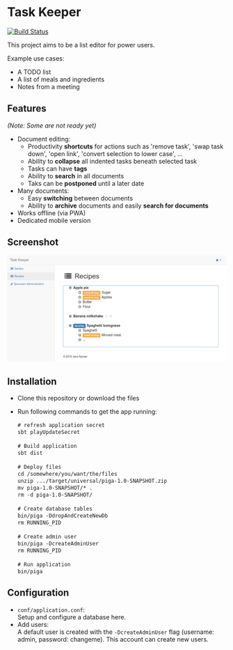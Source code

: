 Task Keeper
===========

[![Build Status](https://travis-ci.org/nymanjens/piga.svg?branch=master)](https://travis-ci.org/nymanjens/piga)

This project aims to be a list editor for power users.

Example use cases:

* A TODO list
* A list of meals and ingredients
* Notes from a meeting

## Features

*(Note: Some are not ready yet)*

* Document editing:
    * Productivity **shortcuts** for actions such as 'remove task', 'swap task down',
      'open link', 'convert selection to lower case', ...
    * Ability to **collapse** all indented tasks beneath selected task
    * Tasks can have **tags**
    * Ability to **search** in all documents
    * Taks can be **postponed** until a later date
* Many documents:
    * Easy **switching** between documents
    * Ability to **archive** documents and easily **search for documents**
* Works offline (via PWA)
* Dedicated mobile version

## Screenshot

![screenshot](screenshot.png "Screenshot")

## Installation

- Clone this repository or download the files
- Run following commands to get the app running:

    ```
    # refresh application secret
    sbt playUpdateSecret

    # Build application
    sbt dist

    # Deploy files
    cd /somewhere/you/want/the/files
    unzip .../target/universal/piga-1.0-SNAPSHOT.zip
    mv piga-1.0-SNAPSHOT/* .
    rm -d piga-1.0-SNAPSHOT/

    # Create database tables
    bin/piga -DdropAndCreateNewDb
    rm RUNNING_PID

    # Create admin user
    bin/piga -DcreateAdminUser
    rm RUNNING_PID

    # Run application
    bin/piga
    ```

## Configuration
- `conf/application.conf`:<br>
  Setup and configure a database here.
- Add users:<br>
  A default user is created with the `-DcreateAdminUser` flag (username: admin, password:
  changeme). This account can create new users.
